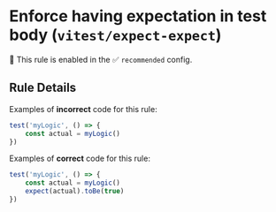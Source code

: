 # Enforce having expectation in test body (`vitest/expect-expect`)

💼 This rule is enabled in the ✅ `recommended` config.

<!-- end auto-generated rule header -->

## Rule Details

Examples of **incorrect** code for this rule:

```js
test('myLogic', () => {
	const actual = myLogic()
})
```

Examples of **correct** code for this rule:

```js
test('myLogic', () => {
	const actual = myLogic()
	expect(actual).toBe(true)
})
```
